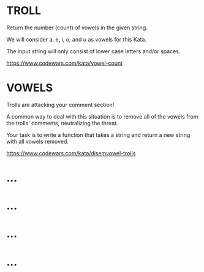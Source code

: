 # TROLL
Return the number (count) of vowels in the given string.

We will consider a, e, i, o, and u as vowels for this Kata.

The input string will only consist of lower case letters and/or spaces.

https://www.codewars.com/kata/vowel-count

# VOWELS
Trolls are attacking your comment section!

A common way to deal with this situation is to remove all of the vowels from the trolls' comments, neutralizing the threat.

Your task is to write a function that takes a string and return a new string with all vowels removed.

https://www.codewars.com/kata/disemvowel-trolls

# ...

# ...

# ...

# ...